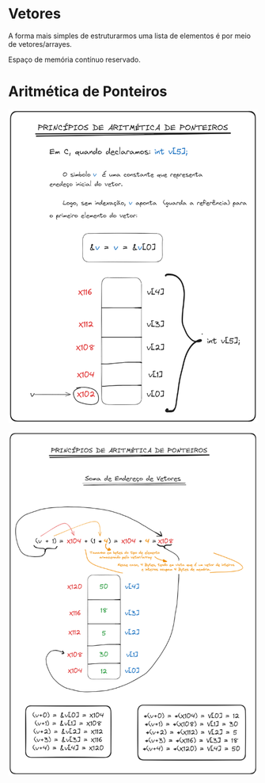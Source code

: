 # Vetores

A forma mais simples de estruturarmos uma lista de elementos é por meio de vetores/arrayes.

Espaço de memória contínuo reservado.

# Aritmética de Ponteiros

![](images/principios-de-aritmetica-de-ponteiros-1.png)

![](images/soma-de-enderecos-de-vetores.png)